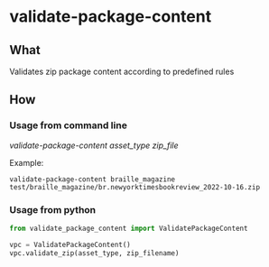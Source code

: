# validate-package-content

## What

Validates zip package content according to predefined rules

## How

### Usage from command line

*validate-package-content asset_type zip_file*

Example:
    
    validate-package-content braille_magazine test/braille_magazine/br.newyorktimesbookreview_2022-10-16.zip

### Usage from python

```python
from validate_package_content import ValidatePackageContent

vpc = ValidatePackageContent()
vpc.validate_zip(asset_type, zip_filename)
```
